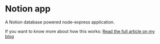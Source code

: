 # Notion app

A Notion database powered node-express application.

If you want to know more about how this works:
[Read the full article on my blog](https://daily-dev-tips.com/posts/node-express-query-notion-database/)
